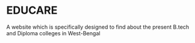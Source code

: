 # EDUCARE
A website which is specifically designed to find about the present B.tech and Diploma colleges in West-Bengal
